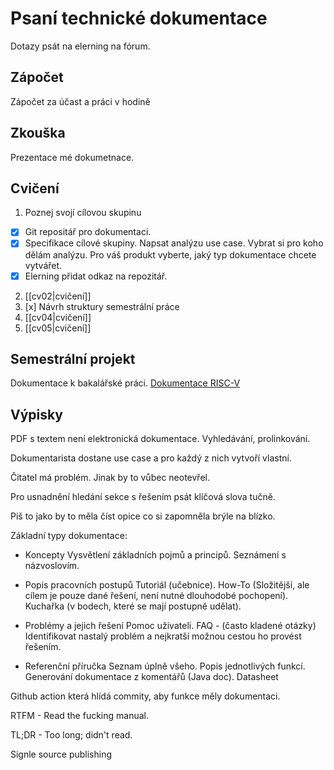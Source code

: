 # Psaní technické dokumentace
Dotazy psát na elerning na fórum.

## Zápočet
Zápočet za účast a práci v hodině

## Zkouška
Prezentace mé dokumetnace.

## Cvičení
1. Poznej svojí cílovou skupinu
-  [x] Git repositář pro dokumentaci. 
-  [x] Specifikace cílové skupiny. 
Napsat analýzu use case. Vybrat si pro koho dělám analýzu. Pro váš produkt vyberte, jaký typ dokumentace chcete vytvářet.
-  [x] Elerning přidat odkaz na repozitář. 

2. [[cv02|cvičení]]
3.  [x] Návrh struktury semestrální práce
4. [[cv04|cvičení]]
5. [[cv05|cvičení]]

## Semestrální projekt
Dokumentace k bakalářské práci.
[Dokumentace RISC-V](./README.md)

## Výpisky

PDF s textem není elektronická dokumentace. Vyhledávání, prolinkování.

Dokumentarista dostane use case a pro každý z nich vytvoří vlastní.

Čitatel má problém. Jinak by to vůbec neotevřel. 


Pro usnadnění hledání sekce s řešením psát klíčová slova tučně. 

Piš to jako by to měla číst opice co si zapomněla brýle na blízko. 

Základní typy dokumentace:
- Koncepty 
Vysvětlení základních pojmů a principů. Seznámení s názvoslovím. 

- Popis pracovních postupů
Tutoriál (učebnice).
How-To (Složitější, ale cílem je pouze dané řešení, není nutné dlouhodobé pochopení).
Kuchařka (v bodech, které se mají postupně udělat).

- Problémy a jejich řešení
Pomoc uživateli. FAQ - (často kladené otázky)
Identifikovat nastalý problém a nejkratší možnou cestou ho provést řešením. 

- Referenční příručka
Seznam úplně všeho.
Popis jednotlivých funkcí. Generování dokumentace z komentářů (Java doc).
Datasheet


Github action která hlídá commity, aby funkce měly dokumentaci.

RTFM - Read the fucking manual.

TL;DR - Too long; didn't read. 

Signle source publishing


